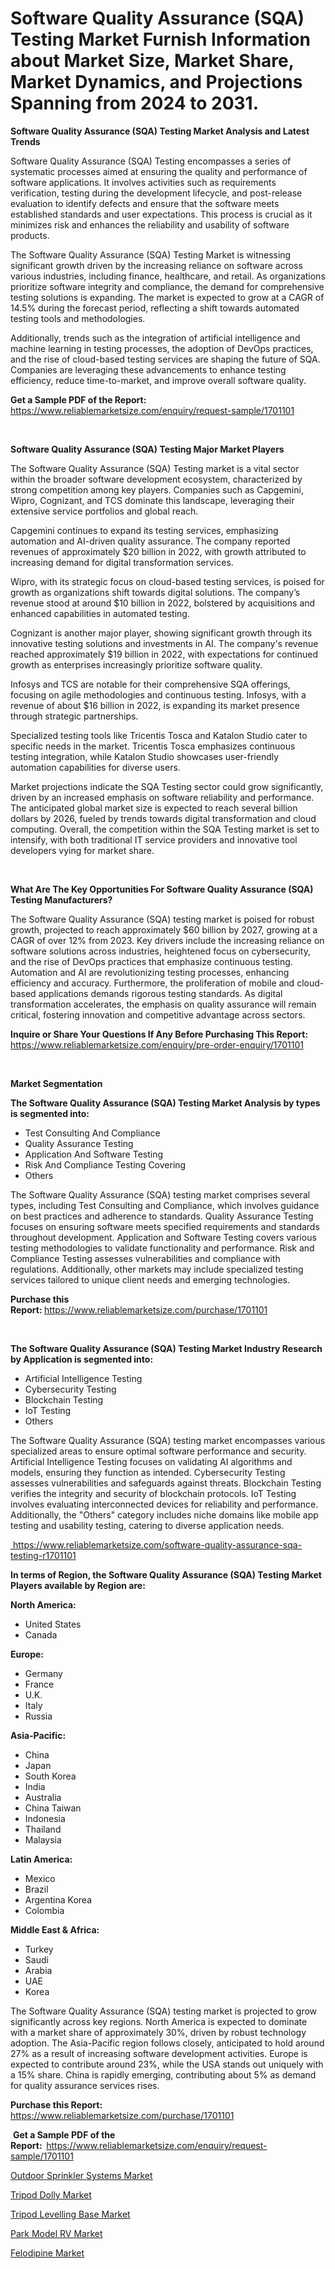 <p><h1>Software Quality Assurance (SQA) Testing Market Furnish Information about Market Size, Market Share, Market Dynamics, and Projections Spanning from 2024 to 2031.</h1></p><p><strong>Software Quality Assurance (SQA) Testing Market Analysis and Latest Trends</strong></p>
<p><p>Software Quality Assurance (SQA) Testing encompasses a series of systematic processes aimed at ensuring the quality and performance of software applications. It involves activities such as requirements verification, testing during the development lifecycle, and post-release evaluation to identify defects and ensure that the software meets established standards and user expectations. This process is crucial as it minimizes risk and enhances the reliability and usability of software products.</p><p>The Software Quality Assurance (SQA) Testing Market is witnessing significant growth driven by the increasing reliance on software across various industries, including finance, healthcare, and retail. As organizations prioritize software integrity and compliance, the demand for comprehensive testing solutions is expanding. The market is expected to grow at a CAGR of 14.5% during the forecast period, reflecting a shift towards automated testing tools and methodologies. </p><p>Additionally, trends such as the integration of artificial intelligence and machine learning in testing processes, the adoption of DevOps practices, and the rise of cloud-based testing services are shaping the future of SQA. Companies are leveraging these advancements to enhance testing efficiency, reduce time-to-market, and improve overall software quality.</p></p>
<p><strong>Get a Sample PDF of the Report:&nbsp;</strong> <a href="https://www.reliablemarketsize.com/enquiry/request-sample/1701101?utm_campaign=1590&utm_medium=2&utm_source=Github&utm_content=ia&utm_term=21102024&utm_id=software-quality-assurance-sqa-testing">https://www.reliablemarketsize.com/enquiry/request-sample/1701101</a></p>
<p>&nbsp;</p>
<p><strong>Software Quality Assurance (SQA) Testing Major Market Players</strong></p>
<p><p>The Software Quality Assurance (SQA) Testing market is a vital sector within the broader software development ecosystem, characterized by strong competition among key players. Companies such as Capgemini, Wipro, Cognizant, and TCS dominate this landscape, leveraging their extensive service portfolios and global reach. </p><p>Capgemini continues to expand its testing services, emphasizing automation and AI-driven quality assurance. The company reported revenues of approximately $20 billion in 2022, with growth attributed to increasing demand for digital transformation services.</p><p>Wipro, with its strategic focus on cloud-based testing services, is poised for growth as organizations shift towards digital solutions. The company’s revenue stood at around $10 billion in 2022, bolstered by acquisitions and enhanced capabilities in automated testing.</p><p>Cognizant is another major player, showing significant growth through its innovative testing solutions and investments in AI. The company's revenue reached approximately $19 billion in 2022, with expectations for continued growth as enterprises increasingly prioritize software quality.</p><p>Infosys and TCS are notable for their comprehensive SQA offerings, focusing on agile methodologies and continuous testing. Infosys, with a revenue of about $16 billion in 2022, is expanding its market presence through strategic partnerships.</p><p>Specialized testing tools like Tricentis Tosca and Katalon Studio cater to specific needs in the market. Tricentis Tosca emphasizes continuous testing integration, while Katalon Studio showcases user-friendly automation capabilities for diverse users.</p><p>Market projections indicate the SQA Testing sector could grow significantly, driven by an increased emphasis on software reliability and performance. The anticipated global market size is expected to reach several billion dollars by 2026, fueled by trends towards digital transformation and cloud computing. Overall, the competition within the SQA Testing market is set to intensify, with both traditional IT service providers and innovative tool developers vying for market share.</p></p>
<p>&nbsp;</p>
<p><strong>What Are The Key Opportunities For Software Quality Assurance (SQA) Testing Manufacturers?</strong></p>
<p><p>The Software Quality Assurance (SQA) testing market is poised for robust growth, projected to reach approximately $60 billion by 2027, growing at a CAGR of over 12% from 2023. Key drivers include the increasing reliance on software solutions across industries, heightened focus on cybersecurity, and the rise of DevOps practices that emphasize continuous testing. Automation and AI are revolutionizing testing processes, enhancing efficiency and accuracy. Furthermore, the proliferation of mobile and cloud-based applications demands rigorous testing standards. As digital transformation accelerates, the emphasis on quality assurance will remain critical, fostering innovation and competitive advantage across sectors.</p></p>
<p><strong>Inquire or Share Your Questions If Any Before Purchasing This Report:</strong> <a href="https://www.reliablemarketsize.com/enquiry/pre-order-enquiry/1701101?utm_campaign=1590&utm_medium=2&utm_source=Github&utm_content=ia&utm_term=21102024&utm_id=software-quality-assurance-sqa-testing">https://www.reliablemarketsize.com/enquiry/pre-order-enquiry/1701101</a></p>
<p>&nbsp;</p>
<p><strong>Market Segmentation</strong></p>
<p><strong>The Software Quality Assurance (SQA) Testing Market Analysis by types is segmented into:</strong></p>
<p><ul><li>Test Consulting And Compliance</li><li>Quality Assurance Testing</li><li>Application And Software Testing</li><li>Risk And Compliance Testing Covering</li><li>Others</li></ul></p>
<p><p>The Software Quality Assurance (SQA) testing market comprises several types, including Test Consulting and Compliance, which involves guidance on best practices and adherence to standards. Quality Assurance Testing focuses on ensuring software meets specified requirements and standards throughout development. Application and Software Testing covers various testing methodologies to validate functionality and performance. Risk and Compliance Testing assesses vulnerabilities and compliance with regulations. Additionally, other markets may include specialized testing services tailored to unique client needs and emerging technologies.</p></p>
<p><strong>Purchase this Report:&nbsp;</strong><a href="https://www.reliablemarketsize.com/purchase/1701101?utm_campaign=1590&utm_medium=2&utm_source=Github&utm_content=ia&utm_term=21102024&utm_id=software-quality-assurance-sqa-testing">https://www.reliablemarketsize.com/purchase/1701101</a></p>
<p>&nbsp;</p>
<p><strong>The Software Quality Assurance (SQA) Testing Market Industry Research by Application is segmented into:</strong></p>
<p><ul><li>Artificial Intelligence Testing</li><li>Cybersecurity Testing</li><li>Blockchain Testing</li><li>IoT Testing</li><li>Others</li></ul></p>
<p><p>The Software Quality Assurance (SQA) testing market encompasses various specialized areas to ensure optimal software performance and security. Artificial Intelligence Testing focuses on validating AI algorithms and models, ensuring they function as intended. Cybersecurity Testing assesses vulnerabilities and safeguards against threats. Blockchain Testing verifies the integrity and security of blockchain protocols. IoT Testing involves evaluating interconnected devices for reliability and performance. Additionally, the "Others" category includes niche domains like mobile app testing and usability testing, catering to diverse application needs.</p></p>
<p><a href="https://www.reliablemarketsize.com/software-quality-assurance-sqa-testing-r1701101?utm_campaign=1590&utm_medium=2&utm_source=Github&utm_content=ia&utm_term=21102024&utm_id=software-quality-assurance-sqa-testing">&nbsp;https://www.reliablemarketsize.com/software-quality-assurance-sqa-testing-r1701101</a></p>
<p><strong>In terms of Region, the Software Quality Assurance (SQA) Testing Market Players available by Region are:</strong></p>
<p>
    <p> <strong> North America: </strong>
        <ul>
            <li>United States</li>
            <li>Canada</li>
        </ul>
        </p> 
    <p> <strong> Europe: </strong>
        <ul>
            <li>Germany</li>
            <li>France</li>
            <li>U.K.</li>
            <li>Italy</li>
            <li>Russia</li>
        </ul>
        </p> 
    <p> <strong> Asia-Pacific: </strong>
        <ul>
            <li>China</li>
            <li>Japan</li>
            <li>South Korea</li>
            <li>India</li>
            <li>Australia</li>
            <li>China Taiwan</li>
            <li>Indonesia</li>
            <li>Thailand</li>
            <li>Malaysia</li>
        </ul>
        </p> 
    <p> <strong> Latin America: </strong>
        <ul>
            <li>Mexico</li>
            <li>Brazil</li>
            <li>Argentina Korea</li>
            <li>Colombia</li>
        </ul>
        </p> 
    <p> <strong> Middle East & Africa: </strong>
        <ul>
            <li>Turkey</li>
            <li>Saudi</li>
            <li>Arabia</li>
            <li>UAE</li>
            <li>Korea</li>
        </ul>
    </p>
    </p>
<p><p>The Software Quality Assurance (SQA) testing market is projected to grow significantly across key regions. North America is expected to dominate with a market share of approximately 30%, driven by robust technology adoption. The Asia-Pacific region follows closely, anticipated to hold around 27% as a result of increasing software development activities. Europe is expected to contribute around 23%, while the USA stands out uniquely with a 15% share. China is rapidly emerging, contributing about 5% as demand for quality assurance services rises.</p></p>
<p><strong>Purchase this Report: </strong><a href="https://www.reliablemarketsize.com/purchase/1701101?utm_campaign=1590&utm_medium=2&utm_source=Github&utm_content=ia&utm_term=21102024&utm_id=software-quality-assurance-sqa-testing">https://www.reliablemarketsize.com/purchase/1701101</a></p>
<p>&nbsp;<strong>Get a Sample PDF of the Report:&nbsp;&nbsp;</strong><a href="https://www.reliablemarketsize.com/enquiry/request-sample/1701101?utm_campaign=1590&utm_medium=2&utm_source=Github&utm_content=ia&utm_term=21102024&utm_id=software-quality-assurance-sqa-testing">https://www.reliablemarketsize.com/enquiry/request-sample/1701101</a></p>
<p><strong></strong></p>
<p><p><a href="https://www.linkedin.com/pulse/global-outdoor-sprinkler-systems-market-exploring-share-trends-veyfe?utm_campaign=1590&utm_medium=2&utm_source=Github&utm_content=ia&utm_term=21102024&utm_id=software-quality-assurance-sqa-testing">Outdoor Sprinkler Systems Market</a></p><p><a href="https://www.linkedin.com/pulse/tripod-dolly-market-global-insights-sales-trends-2024-slrne?utm_campaign=1590&utm_medium=2&utm_source=Github&utm_content=ia&utm_term=21102024&utm_id=software-quality-assurance-sqa-testing">Tripod Dolly Market</a></p><p><a href="https://www.linkedin.com/pulse/global-tripod-levelling-base-market-size-trends-analysis-pfase?utm_campaign=1590&utm_medium=2&utm_source=Github&utm_content=ia&utm_term=21102024&utm_id=software-quality-assurance-sqa-testing">Tripod Levelling Base Market</a></p><p><a href="https://github.com/AnnDiaz698/Market-Research-Report-List-1/blob/main/park-model-rv-market.md?utm_campaign=1590&utm_medium=2&utm_source=Github&utm_content=ia&utm_term=21102024&utm_id=software-quality-assurance-sqa-testing">Park Model RV Market</a></p><p><a href="https://www.linkedin.com/pulse/strategic-market-insights-global-felodipine-2024-2031-stokks-5tpxe?utm_campaign=1590&utm_medium=2&utm_source=Github&utm_content=ia&utm_term=21102024&utm_id=software-quality-assurance-sqa-testing">Felodipine Market</a></p></p>